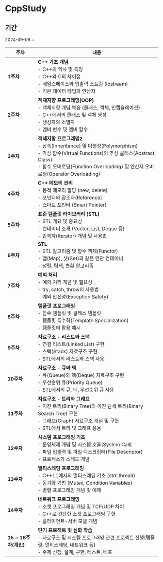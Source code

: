 # CppStudy

## 기간

2024-09-09 ~ 

| 주차 | 내용 |
| --- | --- |
| **1주차** | **C++ 기초 개념** <br>- C++의 역사 및 특징<br>- C++와 C의 차이점<br>- 네임스페이스와 입출력 스트림 (iostream)<br>- 기본 데이터 타입과 연산자 |
| **2주차** | **객체지향 프로그래밍(OOP)**<br>- 객체지향 개념 복습 (클래스, 객체, 인캡슐레이션)<br>- C++에서의 클래스 및 객체 생성<br>- 생성자와 소멸자<br>- 멤버 변수 및 멤버 함수 |
| **3주차** | **객체지향 프로그래밍2**<br>- 상속(Inheritance) 및 다형성(Polymorphism)<br>- 가상 함수(Virtual Functions)와 추상 클래스(Abstract Class)<br>- 함수 오버로딩(Function Overloading) 및 연산자 오버로딩(Operator Overloading) |
| **4주차** | **C++ 메모리 관리**<br>- 동적 메모리 할당 (new, delete)<br>- 포인터와 참조자(Reference)<br>- 스마트 포인터 (Smart Pointer) |
| **5주차** | **표준 템플릿 라이브러리 (STL)**<br>- STL 개요 및 중요성<br>- 컨테이너 소개 (Vector, List, Deque 등)<br>- 반복자(Iterator) 개념 및 사용법 |
| **6주차** | **STL**<br>- STL 알고리즘 및 함수 객체(Functor)<br>- 맵(Map), 셋(Set)과 같은 연관 컨테이너<br>- 정렬, 탐색, 변환 알고리즘 |
| **7주차** | **예외 처리** <br>- 예외 처리 개념 및 필요성<br>- try, catch, throw의 사용법<br>- 예외 안전성(Exception Safety) |
| **8주차** | **템플릿 프로그래밍**<br>- 함수 템플릿 및 클래스 템플릿<br>- 템플릿 특수화(Template Specialization)<br>- 템플릿의 활용 예시 |
| **9주차** | **자료구조 - 리스트와 스택**<br>- 연결 리스트(Linked List) 구현<br>- 스택(Stack) 자료구조 구현<br>- STL에서의 리스트와 스택 사용 |
| **10주차** | **자료구조 - 큐와 덱**<br>- 큐(Queue)와 덱(Deque) 자료구조 구현<br>- 우선순위 큐(Priority Queue)<br>- STL에서의 큐, 덱, 우선순위 큐 사용 |
| **11주차** | **자료구조 - 트리와 그래프**<br>- 이진 트리(Binary Tree)와 이진 탐색 트리(Binary Search Tree) 구현<br>- 그래프(Graph) 자료구조 개념 및 구현<br>- STL에서 트리 및 그래프 응용 |
| **12주차** | **시스템 프로그래밍 기초**<br>- 운영체제 개념 및 시스템 호출(System Call)<br>- 파일 입출력 및 파일 디스크립터(File Descriptor)<br>- 프로세스와 스레드 개념 |
| **13주차** | **멀티스레딩 프로그래밍**<br>- C++11에서의 멀티스레딩 기초 (std::thread)<br>- 동기화 기법 (Mutex, Condition Variables)<br>- 병렬 프로그래밍 개념 및 예제 |
| **14주차** | **네트워크 프로그래밍**<br>- 소켓 프로그래밍 개념 및 TCP/UDP 차이<br>- C++로 간단한 소켓 프로그래밍 구현<br>- 클라이언트-서버 모델 개념 |
| **15 ~ 18주차(개인)** | **단기 프로젝트 및 심화 학습**<br>- 자료구조 및 시스템 프로그래밍 관련 프로젝트 진행(템플릿, 멀티스레딩, 네트워크 등)<br>- 주제 선정, 설계, 구현, 테스트, 배포 |

